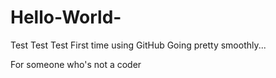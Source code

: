 # Hello-World-
Test Test Test 
First time using GitHub
Going pretty smoothly...

For someone who's not a coder 
